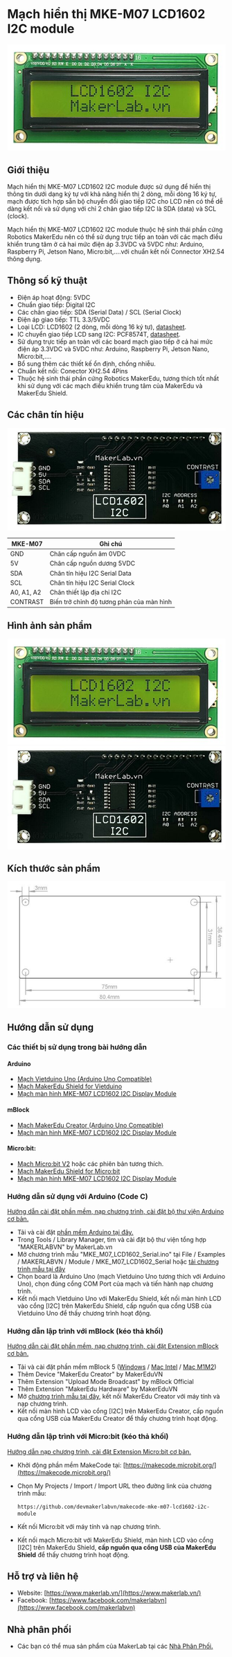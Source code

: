 # Mạch hiển thị MKE-M07 LCD1602 I2C module

![](/image/lcd1.jpg)

## Giới thiệu

Mạch hiển thị MKE-M07 LCD1602 I2C module được sử dụng để hiển thị thông tin dưới dạng ký tự với khả năng hiển thị 2 dòng, mỗi dòng 16 ký tự, mạch được tích hợp sẵn bộ chuyển đổi giao tiếp I2C cho LCD nên có thể dễ dàng kết nối và sử dụng với chỉ 2 chân giao tiếp I2C là SDA (data) và SCL (clock).

Mạch hiển thị MKE-M07 LCD1602 I2C module thuộc hệ sinh thái phần cứng Robotics MakerEdu nên có thể sử dụng trực tiếp an toàn với các mạch điều khiển trung tâm ở cả hai mức điện áp 3.3VDC và 5VDC như: Arduino, Raspberry Pi, Jetson Nano, Micro:bit,....với chuẩn kết nối Connector XH2.54 thông dụng.

## Thông số kỹ thuật

- Điện áp hoạt động: 5VDC
- Chuẩn giao tiếp: Digital I2C
- Các chân giao tiếp: SDA (Serial Data) / SCL (Serial Clock)
- Điện áp giao tiếp: TTL 3.3/5VDC
- Loại LCD: LCD1602 (2 dòng, mỗi dòng 16 ký tự), [datasheet](https://www.mediafire.com/file/95vbg37z5rezjpf/%5BMakerLab.vn%5D+LCD1602+datasheet.pdf/file).
- IC chuyển giao tiếp LCD sang I2C: PCF8574T, [datasheet](https://www.mediafire.com/file/trz2qjkn45epry9/%5BMakerLab.vn%5D+PCF8574_PCF8574A+datasheet.pdf/file).
- Sử dụng trực tiếp an toàn với các board mạch giao tiếp ở cả hai mức điện áp 3.3VDC và 5VDC như: Arduino, Raspberry Pi, Jetson Nano, Micro:bit,....
- Bổ sung thêm các thiết kế ổn định, chống nhiễu.
- Chuẩn kết nối: Conector XH2.54 4Pins
- Thuộc hệ sinh thái phần cứng Robotics MakerEdu, tương thích tốt nhất khi sử dụng với các mạch điều khiển trung tâm của MakerEdu và MakerEdu Shield.

## Các chân tín hiệu

![](/image/lcd3.jpg)

<table><thead>
  <tr>
    <th>MKE-M07</th>
    <th>Ghi chú</th>
  </tr></thead>
<tbody>
  <tr>
    <td>GND</td>
    <td>Chân cấp nguồn âm 0VDC</td>
  </tr>
  <tr>
    <td>5V</td>
    <td>Chân cấp nguồn dương 5VDC</td>
  </tr>
  <tr>
    <td>SDA</td>
    <td>Chân tín hiệu I2C Serial Data</td>
  </tr>
  <tr>
    <td>SCL</td>
    <td>Chân tín hiệu I2C Serial Clock</td>
  </tr>
  <tr>
    <td>A0, A1, A2</td>
    <td>Chân thiết lập địa chỉ I2C</td>
  </tr>
  <tr>
    <td>CONTRAST</td>
    <td>Biến trở chỉnh độ tương phản của màn hình</td>
  </tr>
</tbody>
</table>

## Hình ảnh sản phẩm

![MKE-M07 LCD1602 I2C front of module](/image/lcd1.jpg)
![MKE-M07 LCD1602 I2C back of module](/image/lcd3.jpg)

## Kích thước sản phẩm

![MKE-M07 LCD1602 I2C module dimension](/image/lcd2.jpg)

## Hướng dẫn sử dụng

### Các thiết bị sử dụng trong bài hướng dẫn

#### Arduino

- [Mạch Vietduino Uno (Arduino Uno Compatible)](https://www.makerlab.vn/vuno)
- [Mạch MakerEdu Shield for Vietduino](https://www.makerlab.vn/vietduinosd)
- [Mạch màn hình MKE-M07 LCD1602 I2C Display Module](https://www.makerlab.vn/mkem07)

#### mBlock

- [Mạch MakerEdu Creator (Arduino Uno Compatible)](https://www.makerlab.vn/creator)
- [Mạch màn hình MKE-M07 LCD1602 I2C Display Module](https://www.makerlab.vn/mkem07)

#### Micro:bit:

- [Mạch Micro:bit V2](https://hshop.vn/products/kit-hoc-lap-trinh-stem-cho-tre-em-micro-bit-v2) hoặc các phiên bản tương thích.
- [Mạch MakerEdu Shield for Micro:bit](https://www.makerlab.vn/microbitsd)
- [Mạch màn hình MKE-M07 LCD1602 I2C Display Module](https://www.makerlab.vn/mkem07)

### Hướng dẫn sử dụng với Arduino (Code C)

[Hướng dẫn cài đặt phần mềm, nạp chương trình, cài đặt bộ thư viện Arduino cơ bản.](https://github.com/makerlabvn/Arduino-Vietduino)

- Tải và cài đặt [phần mềm Arduino tại đây.](https://www.arduino.cc/en/software)
- Trong Tools / Library Manager, tìm và cài đặt bộ thư viện tổng hợp "MAKERLABVN" by MakerLab.vn
- Mở chương trình mẫu "MKE_M07_LCD1602_Serial.ino" tại File / Examples / MAKERLABVN / Module / MKE_M07_LCD1602_Serial hoặc [tải chương trình mẫu tại đây](/arduino)
- Chọn board là Arduino Uno (mạch Vietduino Uno tương thích với Arduino Uno), chọn đúng cổng COM Port của mạch và tiến hành nạp chương trình.
- Kết nối mạch Vietduino Uno với MakerEdu Shield, kết nối màn hình LCD vào cổng [I2C] trên MakerEdu Shield, cấp nguồn qua cổng USB của Vietduino Uno để thấy chương trình hoạt động.

### Hướng dẫn lập trình với mBlock (kéo thả khối)

[Hướng dẫn cài đặt phần mềm, nạp chương trình, cài đặt Extension mBlock cơ bản.](https://github.com/makerlabvn/mBlock-MakerEdu-Creator)

- Tải và cài đặt phần mềm mBlock 5 ([Windows](https://www.mediafire.com/file/ma55iajd7glwmbo/%255BMakerLab.vn%255D_mBlock_V5.4.3_for_Windows.zip/file) / [Mac Intel](https://www.mediafire.com/file/pjfngy6d7ktb55f/%255BMakerLab.vn%255D_mBlock_V5.4.3_for_Mac_Intel.zip/file) / [Mac M1M2](https://www.mediafire.com/file/mfdkgpgnpa7uv2s/%255BMakerLab.vn%255D_mBlock_V5.4.3_for_Mac_M1M2.zip/file))
- Thêm Device "MakerEdu Creator" by MakerEduVN
- Thêm Extension "Upload Mode Broadcast" by mBlock Official
- Thêm Extension "MakerEdu Hardware" by MakerEduVN
- Mở [chương trình mẫu tại đây](/mBlock5), kết nối MakerEdu Creator với máy tính và nạp chương trình.
- Kết nối màn hình LCD vào cổng [I2C] trên MakerEdu Creator, cấp nguồn qua cổng USB của MakerEdu Creator để thấy chương trình hoạt động.

### Hướng dẫn lập trình với Micro:bit (kéo thả khối)

[Hướng dẫn nạp chương trình, cài đặt Extension Micro:bit cơ bản.](https://github.com/makerlabvn/MakeCode-microbit)

- Khởi động phần mềm MakeCode tại: [https://makecode.microbit.org/](https://makecode.microbit.org/)
- Chọn My Projects / Import / Import URL theo đường link của chương trình mẫu:

      https://github.com/devmakerlabvn/makecode-mke-m07-lcd1602-i2c-module
      
- Kết nối Micro:bit với máy tính và nạp chương trình.
- Kết nối mạch Micro:bit với MakerEdu Shield, màn hình LCD vào cổng [I2C] trên MakerEdu Shield, **cấp nguồn qua cổng USB của MakerEdu Shield** để thấy chương trình hoạt động.

## Hỗ trợ và liên hệ

- Website: [https://www.makerlab.vn/](https://www.makerlab.vn/)
- Facebook: [https://www.facebook.com/makerlabvn](https://www.facebook.com/makerlabvn)

## Nhà phân phối

- Các bạn có thể mua sản phẩm của MakerLab tại các [Nhà Phân Phối.](https://www.makerlab.vn/distributor/)
